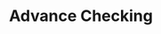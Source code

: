 ---
title: Advance Checking
slug: advance-checking
updated-on: '2024-05-30T13:44:31.749Z'
created-on: '2024-05-30T13:41:46.671Z'
published-on: '2024-05-30T13:54:32.469Z'
f_city-state-2:
- cms/city/oceanside-ca.md
- cms/city/auburn-wa.md
- cms/city/junction-city-ks.md
f_locations:
- cms/payday-loan/advance-checking-3308.md
- cms/payday-loan/advance-checking-3309.md
- cms/payday-loan/advance-checking-3310.md
- cms/payday-loan/advance-checking-3311.md
- cms/payday-loan/advance-checking-3312.md
f_states:
- cms/state/california.md
- cms/state/washington.md
- cms/state/kansas.md
layout: '[company].html'
tags: company
---